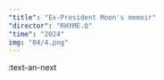 ```yaml
---
"title": "Ex-President Moon's memoir"
"director": "RHYME.Q"
"time": "2024"
img: "04/4.png"
---
```


:text-an-next
